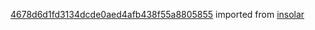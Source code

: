 [4678d6d1fd3134dcde0aed4afb438f55a8805855](https://github.com/insolar/insolar/commit/4678d6d1fd3134dcde0aed4afb438f55a8805855) imported from [insolar](https://github.com/insolar/insolar)
